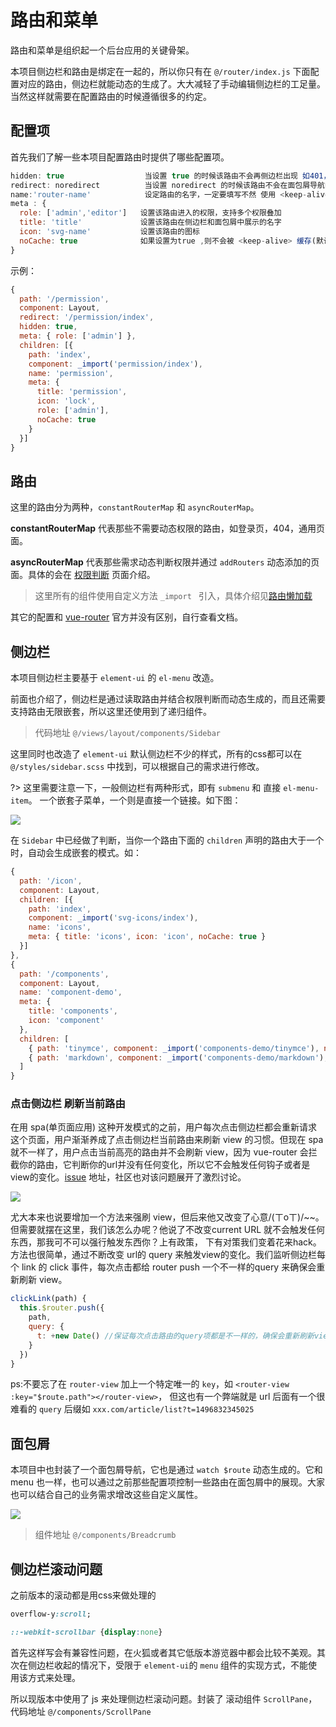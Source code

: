 # 路由和菜单

路由和菜单是组织起一个后台应用的关键骨架。

本项目侧边栏和路由是绑定在一起的，所以你只有在 `@/router/index.js` 下面配置对应的路由，侧边栏就能动态的生成了。大大减轻了手动编辑侧边栏的工足量。当然这样就需要在配置路由的时候遵循很多的约定。

## 配置项
首先我们了解一些本项目配置路由时提供了哪些配置项。

```js
hidden: true                  当设置 true 的时候该路由不会再侧边栏出现 如401，login等页面(默认 false)
redirect: noredirect          当设置 noredirect 的时候该路由不会在面包屑导航中出现
name:'router-name'            设定路由的名字，一定要填写不然 使用 <keep-alive> 时会出现各种问题
meta : {
  role: ['admin','editor']   设置该路由进入的权限，支持多个权限叠加
  title: 'title'             设置该路由在侧边栏和面包屑中展示的名字
  icon: 'svg-name'           设置该路由的图标
  noCache: true              如果设置为true ,则不会被 <keep-alive> 缓存(默认 true)
}
```

示例：
```js
{
  path: '/permission',
  component: Layout,
  redirect: '/permission/index',
  hidden: true,
  meta: { role: ['admin'] },
  children: [{
    path: 'index',
    component: _import('permission/index'),
    name: 'permission',
    meta: {
      title: 'permission',
      icon: 'lock',
      role: ['admin'],
      noCache: true
    }
  }]
}
```

## 路由

这里的路由分为两种，`constantRouterMap` 和 `asyncRouterMap`。

 **constantRouterMap** 代表那些不需要动态权限的路由，如登录页，404，通用页面。

 **asyncRouterMap** 代表那些需求动态判断权限并通过 `addRouters` 动态添加的页面。具体的会在 [权限判断](https://panjiachen.github.io/vue-element-admin-site/#/permission) 页面介绍。

> 这里所有的组件使用自定义方法 `_import ` 引入，具体介绍见[路由懒加载](https://panjiachen.github.io/vue-element-admin-site/#/lazy-loading)

其它的配置和 [vue-router](https://router.vuejs.org/zh-cn/) 官方并没有区别，自行查看文档。

## 侧边栏

本项目侧边栏主要基于 `element-ui` 的 `el-menu` 改造。

前面也介绍了，侧边栏是通过读取路由并结合权限判断而动态生成的，而且还需要支持路由无限嵌套，所以这里还使用到了递归组件。

> 代码地址 `@/views/layout/components/Sidebar`

这里同时也改造了 `element-ui` 默认侧边栏不少的样式，所有的css都可以在 `@/styles/sidebar.scss` 中找到，可以根据自己的需求进行修改。

?> 这里需要注意一下，一般侧边栏有两种形式，即有 `submenu` 和 直接 `el-menu-item`。 一个嵌套子菜单，一个则是直接一个链接。如下图：

![](https://wpimg.wallstcn.com/e94739d6-d701-45c8-8c6e-0f4bb10c3b46.png)

在 `Sidebar` 中已经做了判断，当你一个路由下面的 `children` 声明的路由大于一个时，自动会生成嵌套的模式。如：
```js
{
  path: '/icon',
  component: Layout,
  children: [{
    path: 'index',
    component: _import('svg-icons/index'),
    name: 'icons',
    meta: { title: 'icons', icon: 'icon', noCache: true }
  }]
},
{
  path: '/components',
  component: Layout,
  name: 'component-demo',
  meta: {
    title: 'components',
    icon: 'component'
  },
  children: [
    { path: 'tinymce', component: _import('components-demo/tinymce'), name: 'tinymce-demo', meta: { title: 'tinymce' }},
    { path: 'markdown', component: _import('components-demo/markdown'), name: 'markdown-demo', meta: { title: 'markdown' }},
  ]
}
```

### 点击侧边栏 刷新当前路由
在用 spa(单页面应用) 这种开发模式的之前，用户每次点击侧边栏都会重新请求这个页面，用户渐渐养成了点击侧边栏当前路由来刷新 view 的习惯。但现在 spa 就不一样了，用户点击当前高亮的路由并不会刷新 view，因为 vue-router 会拦截你的路由，它判断你的url并没有任何变化，所以它不会触发任何钩子或者是view的变化。[issue](https://github.com/vuejs/vue-router/issues/296) 地址，社区也对该问题展开了激烈讨论。

![](https://wpimg.wallstcn.com/5d0b0391-ea6a-45f2-943e-aff5dbe74d12.png)

尤大本来也说要增加一个方法来强刷 view，但后来他又改变了心意/(ㄒoㄒ)/~~。但需要就摆在这里，我们该怎么办呢？他说了不改变current URL 就不会触发任何东西，那我可不可以强行触发东西你？上有政策， 下有对策我们变着花来hack。方法也很简单，通过不断改变 url的 query 来触发view的变化。我们监听侧边栏每个 link 的 click 事件，每次点击都给 router push 一个不一样的query 来确保会重新刷新 view。

```js
clickLink(path) {
  this.$router.push({
    path,
    query: {
      t: +new Date() //保证每次点击路由的query项都是不一样的，确保会重新刷新view
    }
  })
}
```

ps:不要忘了在 `router-view` 加上一个特定唯一的 `key`，如 `<router-view :key="$route.path"></router-view>`，
但这也有一个弊端就是 url 后面有一个很难看的 `query` 后缀如 `xxx.com/article/list?t=1496832345025`


## 面包屑
本项目中也封装了一个面包屑导航，它也是通过 `watch $route` 动态生成的。它和 menu 也一样，也可以通过之前那些配置项控制一些路由在面包屑中的展现。大家也可以结合自己的业务需求增改这些自定义属性。

![](https://wpimg.wallstcn.com/4c60b3fc-febd-4e22-9150-724dcbd25a8e.gif)

> 组件地址 `@/components/Breadcrumb`


## 侧边栏滚动问题
之前版本的滚动都是用css来做处理的
```css
overflow-y:scroll;

::-webkit-scrollbar {display:none}

```

首先这样写会有兼容性问题，在火狐或者其它低版本游览器中都会比较不美观。其次在侧边栏收起的情况下，受限于 `element-ui`的 `menu` 组件的实现方式，不能使用该方式来处理。

所以现版本中使用了 js 来处理侧边栏滚动问题。封装了 滚动组件 `ScrollPane`，代码地址 `@/components/ScrollPane`

